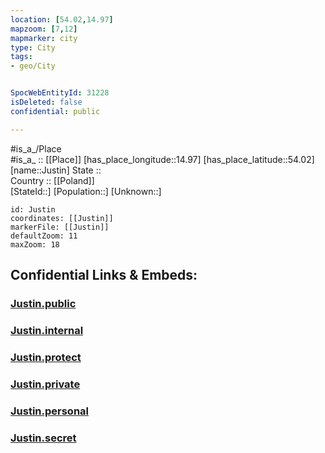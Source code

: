 ```yaml
---
location: [54.02,14.97] 
mapzoom: [7,12] 
mapmarker: city 
type: City
tags:
- geo/City


SpocWebEntityId: 31228
isDeleted: false
confidential: public

---
```

#is_a_/Place  
#is_a_ :: [[Place]] 
[has_place_longitude::14.97] 
[has_place_latitude::54.02] 
[name::Justin] 
State ::  
Country :: [[Poland]]  
[StateId::] 
[Population::] 
[Unknown::] 


```leaflet
id: Justin
coordinates: [[Justin]] 
markerFile: [[Justin]] 
defaultZoom: 11 
maxZoom: 18
```


## Confidential Links & Embeds: 

### [Justin.public](/_public/\Earth\Continent\Europe\Europe~East\Poland\Provinces~Poland\West_Pomeranian\CityJustin.public.md) 

### [Justin.internal](/_internal/\Earth\Continent\Europe\Europe~East\Poland\Provinces~Poland\West_Pomeranian\CityJustin.internal.md) 

### [Justin.protect](/_protect/\Earth\Continent\Europe\Europe~East\Poland\Provinces~Poland\West_Pomeranian\CityJustin.protect.md) 

### [Justin.private](/_private/\Earth\Continent\Europe\Europe~East\Poland\Provinces~Poland\West_Pomeranian\CityJustin.private.md) 

### [Justin.personal](/_personal/\Earth\Continent\Europe\Europe~East\Poland\Provinces~Poland\West_Pomeranian\CityJustin.personal.md) 

### [Justin.secret](/_secret/\Earth\Continent\Europe\Europe~East\Poland\Provinces~Poland\West_Pomeranian\CityJustin.secret.md)

